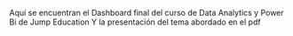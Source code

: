 Aquí se encuentran el Dashboard final del curso de Data Analytics y Power Bi de Jump Education
Y la presentación del tema abordado en el pdf
